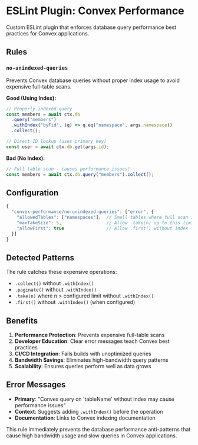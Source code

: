 # ESLint Plugin: Convex Performance

Custom ESLint plugin that enforces database query performance best practices for Convex applications.

## Rules

### `no-unindexed-queries`

Prevents Convex database queries without proper index usage to avoid expensive full-table scans.

**Good (Using Index):**
```typescript
// Properly indexed query
const members = await ctx.db
  .query("members")
  .withIndex("byFid", (q) => q.eq("namespace", args.namespace))
  .collect();

// Direct ID lookup (uses primary key)
const user = await ctx.db.get(args.id);
```

**Bad (No Index):**
```typescript
// Full table scan - causes performance issues!
const members = await ctx.db.query("members").collect();
```

## Configuration

```javascript
{
  "convex-performance/no-unindexed-queries": ["error", {
    "allowedTables": ["namespaces"],  // Small tables where full scan is OK
    "maxTakeSize": 5,                 // Allow .take(n) up to this limit
    "allowFirst": true                // Allow .first() without index
  }]
}
```

## Detected Patterns

The rule catches these expensive operations:
- `.collect()` without `.withIndex()`
- `.paginate()` without `.withIndex()`
- `.take(n)` where n > configured limit without `.withIndex()`
- `.first()` without `.withIndex()` (when configured)

## Benefits

1. **Performance Protection**: Prevents expensive full-table scans
2. **Developer Education**: Clear error messages teach Convex best practices
3. **CI/CD Integration**: Fails builds with unoptimized queries
4. **Bandwidth Savings**: Eliminates high-bandwidth query patterns
5. **Scalability**: Ensures queries perform well as data grows

## Error Messages

- **Primary**: "Convex query on 'tableName' without index may cause performance issues"
- **Context**: Suggests adding `.withIndex()` before the operation
- **Documentation**: Links to Convex indexing documentation

This rule immediately prevents the database performance anti-patterns that cause high bandwidth usage and slow queries in Convex applications.